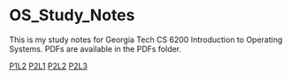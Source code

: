 # OS_Study_NotesThis is my study notes for Georgia Tech CS 6200 Introduction to Operating Systems.PDFs are available in the PDFs folder.[P1L2](/P1L2.md)[P2L1](/P2L1.md)[P2L2](/P2L2.md)[P2L3](/P2L3.md)